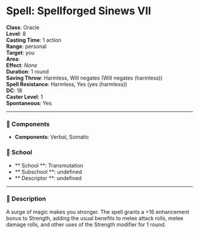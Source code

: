 
# Spell: Spellforged Sinews VII
**Class**: Oracle  
**Level**: 8  
**Casting Time**: 1 action  
**Range**: personal  
**Target**: you  
**Area**:   
**Effect**: _None_  
**Duration**: 1 round  
**Saving Throw**: Harmless, Will negates (Will negates (harmless))  
**Spell Resistance**: Harmless, Yes (yes (harmless))  
**DC**: 18  
**Caster Level**: 1  
**Spontaneous**: Yes

---

### 🔮 Components
- **Components**: Verbal, Somatic

### 🏫 School
- ** School **: Transmutation
- ** Subschool **: undefined
- ** Descriptor **: undefined
---

### 📜 Description
A surge of magic makes you stronger. The spell grants a +16 enhancement bonus to Strength, adding the usual benefits to melee attack rolls, melee damage rolls, and other uses of the Strength modifier for 1 round.
